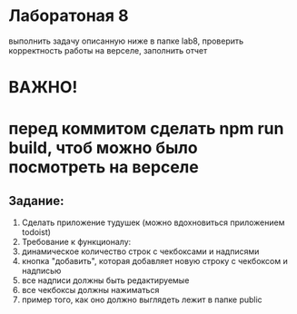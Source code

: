 # Лаборатоная 8
выполнить задачу описанную ниже в папке lab8, проверить корректность работы на верселе, заполнить отчет
# ВАЖНО!
# перед коммитом сделать npm run build, чтоб можно было посмотреть на верселе

## Задание:
1. Сделать приложение тудушек (можно вдохновиться приложением todoist)
2. Требование к функционалу:
3. динамическое количество строк с чекбоксами и надписями
4. кнопка "добавить", которая добавляет новую строку с чекбоксом и надписью
5. все надписи должны быть редактируемые
6. все чекбоксы должны нажиматься
7. пример того, как оно должно выглядеть лежит в папке public

